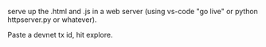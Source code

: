 serve up the .html and .js in a web server (using vs-code "go live" or python httpserver.py or whatever).

Paste a devnet tx id, hit explore.